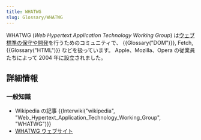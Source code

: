 ```yaml
---
title: WHATWG
slug: Glossary/WHATWG
---
```

WHATWG (_Web Hypertext Application Technology Working Group_) は[ウェブ標準の保守や開発](https://spec.whatwg.org/)を行うためのコミュニティで、 {{Glossary("DOM")}}, Fetch, {{Glossary("HTML")}} などを扱っています。 Apple、Mozilla、Opera の従業員たちによって 2004 年に設立されました。

## 詳細情報

### 一般知識

- Wikipedia の記事 {{Interwiki("wikipedia", "Web_Hypertext_Application_Technology_Working_Group", "WHATWG")}}
- [WHATWG ウェブサイト](https://whatwg.org/)
